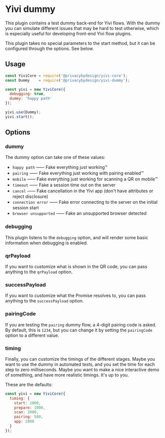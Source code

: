 # Yivi dummy

This plugin contains a test dummy back-end for Yivi flows. With the dummy you
can simulate different issues that may be hard to test otherwise, which is
especially useful for developing front-end Yivi flow plugins.

This plugin takes no special parameters to the start method, but it can be
configured through the options. See below.

## Usage

```javascript
const YiviCore = require('@privacybydesign/yivi-core');
const Dummy    = require('@privacybydesign/yivi-dummy');

const yivi = new YiviCore({
  debugging: true,
  dummy: 'happy path'
});

yivi.use(Dummy);
yivi.start();
```

## Options

### dummy

The dummy option can take one of these values:

 * `happy path`          ⸺ Fake everything just working™️
 * `pairing`             ⸺ Fake everything just working with pairing enabled™️
 * `mobile`              ⸺ Fake everything just working for scanning a QR on mobile™️
 * `timeout`             ⸺ Fake a session time out on the server
 * `cancel`              ⸺ Fake cancellation in the Yivi app (don't have attributes or reject disclosure)
 * `connection error`    ⸺ Fake error connecting to the server on the initial session start
 * `browser unsupported` ⸺ Fake an unsupported browser detected

### debugging

This plugin listens to the `debugging` option, and will render some basic
information when debugging is enabled.

### qrPayload

If you want to customize what is shown in the QR code, you can pass anything to
the `qrPayload` option.

### successPayload

If you want to customize what the Promise resolves to, you can pass anything to
the `successPayload` option.

### pairingCode

If you are testing the `pairing` dummy flow, a 4-digit pairing code is asked. 
By default, this is `1234`, but you can change it by setting the `pairingCode` 
option to a different value.

### timing

Finally, you can customize the timings of the different stages. Maybe you want
to use the dummy in automated tests, and you set the time for each step to zero
milliseconds. Maybe you want to make a nice interactive demo of something, and
have more realistic timings. It's up to you.

These are the defaults:

```javascript
const yivi = new YiviCore({
  timing: {
    start: 1000,
    prepare: 1000,
    scan: 2000,
    pairing: 500,
    app: 2000
  }
});
```
